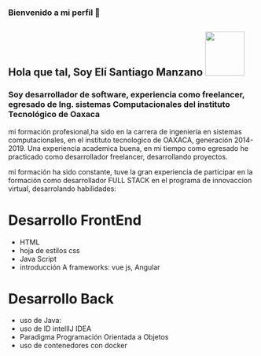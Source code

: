 ### Bienvenido a mi perfil  👋
<h2>Hola que tal, Soy Elí Santiago Manzano <img src="https://media0.giphy.com/media/HscDLzkO8EOTmgkhQP/giphy.gif?cid=ecf05e47boqjhdds0igvdtif7qn0ilkf0hzbblkuvc9n6na3&rid=giphy.gif&ct=g" width=80 height=90> </h2>

<h3>Soy desarrollador de software, experiencia como freelancer, egresado de Ing. sistemas Computacionales del instituto Tecnológico de Oaxaca</h3>

<p>mi formación profesional,ha sido en la carrera de ingeniería en sistemas computacionales, en el instituto tecnologico de OAXACA, generación 2014-2019.
   Una experiencia academica buena, en mi tiempo como egresado he practicado como desarrollador freelancer, desarrollando proyectos.</p>
   
   
<p>mi formación ha sido constante, tuve la gran experiencia de participar en la formación como desarrollador FULL STACK en el programa de innovaccion virtual, desarrolando habilidades:</p>
   
 <H1>Desarrollo FrontEnd</h1>
 
 <ul>
  <li>HTML </li>
  <li>hoja de estilos css</li>
  <li>Java Script</li>
  <li>introducción  A frameworks: vue js, Angular</li>
  
 </ul>
 
 
 <h1>Desarrollo Back</h1>
 
 <ul>
   <li>uso de Java:</li>
   <li>uso de ID intellIJ IDEA</li>
   <li>Paradigma Programación Orientada a Objetos</li>
   <li>uso de contenedores con docker</li>
 <ul>
 
 
 
 
 

<!--
**EliStgoManz/EliStgoManz** is a ✨ _special_ ✨ repository because its `README.md` (this file) appears on your GitHub profile.

Here are some ideas to get you started:

- 🔭 I’m currently working on ...
- 🌱 I’m currently learning ...
- 👯 I’m looking to collaborate on ...
- 🤔 I’m looking for help with ...
- 💬 Ask me about ...
- 📫 How to reach me: ...
- 😄 Pronouns: ...
- ⚡ Fun fact: ...
-->
